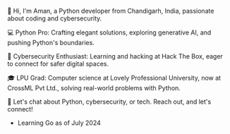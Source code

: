 👋 Hi, I'm Aman, a Python developer from Chandigarh, India, passionate about coding and cybersecurity.

💻 Python Pro: Crafting elegant solutions, exploring generative AI, and pushing Python's boundaries.

🔐 Cybersecurity Enthusiast: Learning and hacking at Hack The Box, eager to connect for safer digital spaces.

🎓 LPU Grad: Computer science at Lovely Professional University, now at CrossML Pvt Ltd., solving real-world problems with Python.

🚀 Let's chat about Python, cybersecurity, or tech. Reach out, and let's connect!

+ Learning Go as of July 2024 
